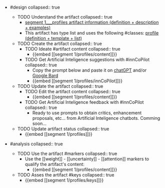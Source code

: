 
- #design
   collapsed:: true
  - TODO Understand the artifact
    collapsed:: true
    - [segment 1___profiles artifact information (definition + description + examples)](https://go.innbok.com/#/page/innBoK%2Fsegment-%28id%29%2Fprofiles%2Finfo)
    - This artifact has type list and uses the following #classes: [profile (definition + template + list)](https://go.innbok.com/#/page/innBoK%2Fclass%2Fprofile)
  - TODO Create the artifact
     collapsed:: true
    - TODO Ideate #artifact content
      collapsed:: true
      - {{embed [[segment 1/profiles/content]]}}
    - TODO Get Artificial Inteligence suggestions with #innCoPilot
      collapsed:: true
      - Copy the prompt below and paste it on [chatGPT](https://chat.openai.com) and/or [Google Bard](https://bard.google.com/chat)
      - {{embed [[segment 1/profiles/innCoPilot]]}}
  - TODO Update the artifact
    collapsed:: true
    - TODO Edit the artifact content
     collapsed:: true
      - {{embed [[segment 1/profiles/content]]}}
    - TODO Get Artificial Inteligence feedback with #innCoPilot
      collapsed:: true
      - Ready to use prompts to obtain critics, enhancement proposals, etc... from Artificial Inteligence chatbots. Comming soon...
  - TODO Update artifact status
    collapsed:: true
    - {{embed [[segment 1/profiles]]}}


- #analysis
  collapsed:: true
  - TODO Use the artifact #markers
    collapsed:: true
    - Use the [[weight]] - [[uncertainty]] - [[attention]] markers to qualify the artifact's content:
      - {{embed [[segment 1/profiles/content]]}}
  - TODO Asses the artifact #keys
    collapsed:: true
    - {{embed [[segment 1/profiles/keys]]}}



